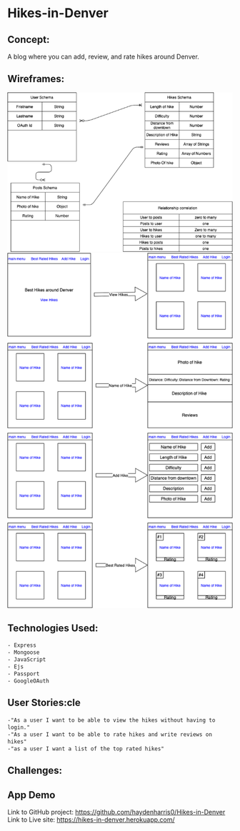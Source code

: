 # Hikes-in-Denver

## Concept:

A blog where you can add, review, and rate hikes around Denver.

## Wireframes:

![Schema Photos](./views/images/ERD.png)
![Wireframes](./views/images/Wireframe.png)

## Technologies Used:

    - Express
    - Mongoose
    - JavaScript
    - Ejs
    - Passport
    - GoogleOAuth

## User Stories:cle

    -"As a user I want to be able to view the hikes without having to login."
    -"As a user I want to be able to rate hikes and write reviews on hikes"
    -"as a user I want a list of the top rated hikes"

## Challenges:

## App Demo

Link to GitHub project: https://github.com/haydenharris0/Hikes-in-Denver
Link to Live site: https://hikes-in-denver.herokuapp.com/
